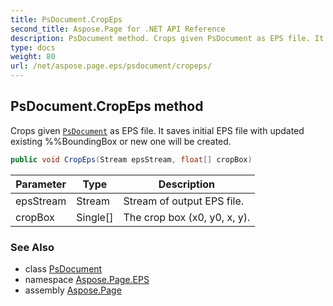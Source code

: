 ```yaml
---
title: PsDocument.CropEps
second_title: Aspose.Page for .NET API Reference
description: PsDocument method. Crops given PsDocument as EPS file. It saves initial EPS file with updated existing BoundingBox or new one will be created
type: docs
weight: 80
url: /net/aspose.page.eps/psdocument/cropeps/
---
```

## PsDocument.CropEps method

Crops given [`PsDocument`](../) as EPS file. It saves initial EPS file with updated existing %%BoundingBox or new one will be created.

```csharp
public void CropEps(Stream epsStream, float[] cropBox)
```

| Parameter | Type | Description |
| --- | --- | --- |
| epsStream | Stream | Stream of output EPS file. |
| cropBox | Single[] | The crop box (x0, y0, x, y). |

### See Also

* class [PsDocument](../)
* namespace [Aspose.Page.EPS](../../psdocument/)
* assembly [Aspose.Page](../../../)


